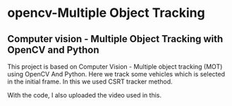 # opencv-Multiple Object Tracking
## Computer vision - Multiple Object Tracking with OpenCV and Python
This project is based on Computer Vision - Multiple object tracking (MOT) using OpenCV And Python.
Here we track some vehicles which is selected in the initial frame.
In this we used CSRT tracker method.

With the code, I also uploaded the video used in this.
